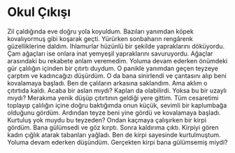 # Okul Çıkışı
Zil çaldığında eve doğru yola koyuldum. Bazıları yanımdan köpek kovalıyormuş gibi koşarak geçti. Yürürken sonbaharın rengârenk güzelliklerine daldım. Ihlamurlar hüzünlü bir şekilde yapraklarını döküyordu. Çam ağaçları ise onlara inat yemyeşil yapraklarını savuruyordu. Ağaçlar arasındaki bu rekabete anlam veremedim. Yoluma devam ederken önümdeki gür çalılığın içinden bir çıtırtı duydum. O panikle yanımdan geçen teyzeye çarptım ve kadıncağızı düşürdüm. O da bana sinirlendi ve çantasını alıp beni kovalamaya başladı. Ben de çalıların arkasına saklandım. Ama aklım o çıtırtıda kaldı. Acaba bir aslan mıydı? Kaplan da olabilirdi. Yoksa bu bir uzaylı mıydı? Merakıma yenik düşüp çıtırtının geldiği yere gittim. Tüm cesaretimi toplayıp çalılığın içine doğru baktığımda onun küçük, sevimli bir kaplumbağa olduğunu gördüm. Ardından teyze beni yine gördü ve kovalamaya başladı. Kurtuluş yok muydu bu teyzeden? Ondan kaçmaya çalışırken bir kirpi gördüm. Bana gülümsedi ve göz kırptı. Sonra kaldırıma çıktı. Kirpiyi gören kadın çığlık atarak tabanları yağladı. Ben de kirpi sayesinde kurtulmuştum. Yoluma devam ederken düşündüm. Gerçekten kirpi bana gülümsemiş miydi?
